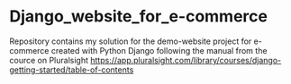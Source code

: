 # Django_website_for_e-commerce
Repository contains my solution for the demo-website project for e-commerce created with Python Django following the manual from the cource on 
Pluralsight https://app.pluralsight.com/library/courses/django-getting-started/table-of-contents
